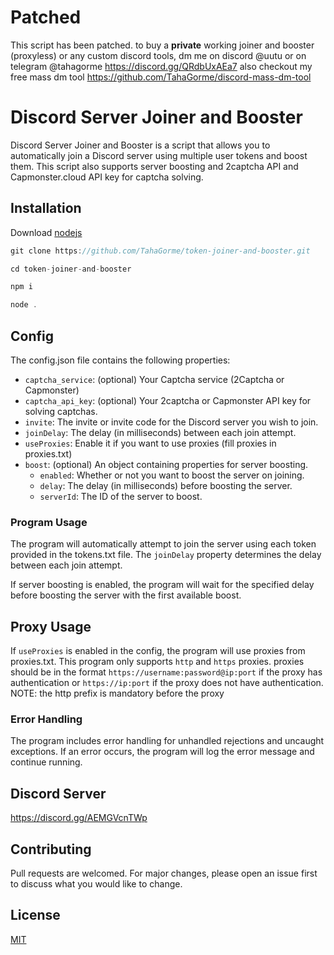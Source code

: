 # Patched
This script has been patched. to buy a **private** working joiner and booster (proxyless) or any custom discord tools, dm me on discord @uutu or on telegram @tahagorme
https://discord.gg/QRdbUxAEa7
also checkout my free mass dm tool https://github.com/TahaGorme/discord-mass-dm-tool 
# Discord Server Joiner and Booster

Discord Server Joiner and Booster is a script that allows you to automatically join a Discord server using multiple user tokens and boost them. This script also supports server boosting and 2captcha API and Capmonster.cloud API key for captcha solving.



## Installation

Download [nodejs](https://nodejs.org/)



```javascript
git clone https://github.com/TahaGorme/token-joiner-and-booster.git
```

```javascript
cd token-joiner-and-booster
```

```bash
npm i
```

```javascript
node .
```
## Config

The config.json file contains the following properties:
- `captcha_service`: (optional) Your Captcha service (2Captcha or Capmonster)
- `captcha_api_key`: (optional) Your 2captcha or Capmonster API key for solving captchas.
- `invite`: The invite or invite code for the Discord server you wish to join.
- `joinDelay`: The delay (in milliseconds) between each join attempt.
- `useProxies`: Enable it if you want to use proxies (fill proxies in proxies.txt)
- `boost`: (optional) An object containing properties for server boosting.
    - `enabled`: Whether or not you want to boost the server on joining.
    - `delay`: The delay (in milliseconds) before boosting the server.
    - `serverId`: The ID of the server to boost.

### Program Usage

The program will automatically attempt to join the server using each token provided in the tokens.txt file. The `joinDelay` property determines the delay between each join attempt. 

If server boosting is enabled, the program will wait for the specified delay before boosting the server with the first available boost.


## Proxy Usage
If `useProxies` is enabled in the config, the program will use proxies from proxies.txt.
This program only supports `http` and `https` proxies.
proxies should be in the format `https://username:password@ip:port` if the proxy has authentication or `https://ip:port` if the proxy does not have authentication. 
NOTE: the http prefix is mandatory before the proxy 

### Error Handling

The program includes error handling for unhandled rejections and uncaught exceptions. If an error occurs, the program will log the error message and continue running.

## Discord Server
https://discord.gg/AEMGVcnTWp

## Contributing
Pull requests are welcomed. For major changes, please open an issue first to discuss what you would like to change.


## License
[MIT](https://choosealicense.com/licenses/mit/)
